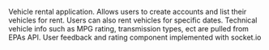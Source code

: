 Vehicle rental application. Allows users to create accounts and list their vehicles for rent. Users can also rent vehicles for specific dates. 
Technical vehicle info such as MPG rating, transmission types, ect are pulled from EPAs API. 
User feedback and rating component implemented with socket.io

